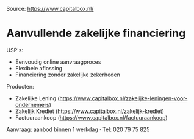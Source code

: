 Source: https://www.capitalbox.nl/

# Aanvullende zakelijke financiering

USP's:
- Eenvoudig online aanvraagproces
- Flexibele aflossing
- Financiering zonder zakelijke zekerheden

Producten:
- Zakelijke Lening (https://www.capitalbox.nl/zakelijke-leningen-voor-ondernemers)
- Zakelijk Krediet (https://www.capitalbox.nl/zakelijk-krediet)
- Factuuraankoop (https://www.capitalbox.nl/factuuraankoop)

Aanvraag: aanbod binnen 1 werkdag · Tel: 020 79 75 825


